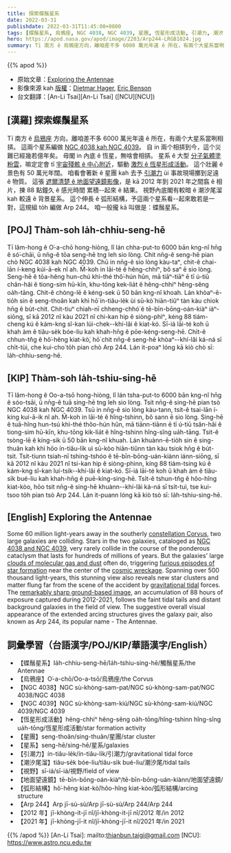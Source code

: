 ```yaml
---
title: 探索蝶鬚星系
date: 2022-03-31
publishdate: 2022-03-31T11:45:00+0800
tags: [蝶鬚星系, 烏鴉座, NGC 4038, NGC 4039, 星團, 恆星形成活動, 引潮力, 潮汐尾溜, 弧形結構, 地面望遠鏡, 視野, 星系]
hero: https://apod.nasa.gov/apod/image/2203/Arp244-LRGB1024.jpg
summary: Tī 南方 ê 烏鴉座方向，離咱差不多 6000 萬光年遠 ê 所在，有兩个大星系當咧相挵。這兩个星系編做 NGC 4038 kah NGC 4039。
---
```


{{% apod %}}

- 原始文章：[Exploring the Antennae](https://apod.nasa.gov/apod/ap220331.html)
- 影像來源 kah [版權][copyright]：[Dietmar Hager](https://www.facebook.com/StargazerObservatory/), [Eric Benson](http://www.faintgalaxy.com/)
- 台文翻譯：[An-Li Tsai][An-Li Tsai] ([NCU][NCU])

## [漢羅] 探索蝶鬚星系
Tī 南方 ê [烏鴉座][constellation Corvus] 方向，離咱差不多 6000 萬光年遠 ê 所在，有兩个大星系當咧相挵。
這兩个星系編做 [NGC 4038 kah NGC 4039][NGC 4038 and NGC 4039]。
自 in 兩个相挵到今，這个災難已經幾若億年矣。
毋閣 in 內底 ê 恆星，無啥會相挵。
星系 ê 大型 [分子氣體塗粉雲][clouds of molecular gas and dust]，嘛定定會 tī [宇宙殘骸 ê 中心附近][cosmic wreckage]，驅動 [激烈 ê 恆星形成活動][furious episodes of star formation]。
這个壯麗 ê 景色有 50 萬光年闊。
咱看會著新 ê 星團 kah 去予 [引潮力][gravitational tidal] ùi 事故現場擲到足遠 ê 物質。
這張 [遮爾清楚 ê 地面望遠鏡影像][remarkably sharp ground-based image]，是 kā 2012 年到 2021 年之間翕 ê 相片，揀 88 點鐘久 ê 感光時間 累積--起來 ê 結果。
視野內底閣有較暗 ê 潮汐尾溜 kah 較遠 ê 背景星系。
這个伸長 ê 弧形結構，予這兩个星系看--起來敢若是一對，這規組 to̍h 編做 Arp 244。
咱一般攏 kā 叫做是：蝶鬚星系。

## [POJ] Thàm-soh Ia̍h-chhiu-seng-hē
Tī lâm-hong ê O͘-a-chō hong-hiòng, lî lán chha-put-to 6000 bān kng-nî hn̄g ê só͘-chāi, ū nn̄g-ê tōa seng-hē tng leh sio lòng.
Chit nn̄g-ê seng-hē pian chò NGC 4038 kah NGC 4039.
Chū in nn̄g-ê sio lòng kàu-taⁿ, chit-ê chai-lān í-keng kúi-ā-ek nî ah.
M̄-koh in lāi-té ê hêng-chhiⁿ, bô saⁿ ē sio lòng.
Seng-hē ê tōa-hêng hun-chú khì-thé thô͘-hún hûn, mā tiāⁿ-tiāⁿ ē tī ú-tiū chân-hâi ê tiong-sim hū-kīn, khu-tōng kek-lia̍t ê hêng-chhiⁿ hêng-sêng oa̍h-tāng.
Chit-ê chòng-lē ê kéng-sek ū 50 bān kng-nî khoah.
Lán khòaⁿ-ē-tio̍h sin ê seng-thoân kah khì hō͘ ín-tiâu-le̍k ùi sū-kò͘ hiān-tiûⁿ tàn kàu chiok hn̄g ê bu̍t-chit.
Chit-tiuⁿ chiah-nī chheng-chhó͘ ê tē-bīn-bōng-oán-kiàⁿ iáⁿ-siōng, sī kā 2012 nî kàu 2021 nî chi-kan hip ê siòng-phìⁿ, kéng 88 tiám-cheng kú ê kám-kng sî-kan lúi-chek--khí-lâi ê kiat-kó.
Sī-iá lāi-té koh ū khah àm ê tiâu-se̍k bóe-liu kah khah-hn̄g ê pōe-kéng-seng-hē.
Chi̍t-ê chhun-tn̂g ê hô͘-hêng kiat-kò͘, hō͘ chit nn̄g-ê seng-hē khòaⁿ--khí-lâi ká-ná sī chi̍t-tùi, che kui-cho͘ to̍h pian chò Arp 244.
Lán it-poaⁿ lóng kā kiò chò sī: Ia̍h-chhiu-seng-hē.

## [KIP] Thàm-soh Ia̍h-tshiu-sing-hē
Tī lâm-hong ê Oo-a-tsō hong-hiòng, lî lán tsha-put-to 6000 bān kng-nî hn̄g ê sóo-tsāi, ū nn̄g-ê tuā sing-hē tng leh sio lòng.
Tsit nn̄g-ê sing-hē pian tsò NGC 4038 kah NGC 4039.
Tsū in nn̄g-ê sio lòng kàu-tann, tsit-ê tsai-lān í-king kuí-ā-ik nî ah.
M̄-koh in lāi-té ê hîng-tshinn, bô sann ē sio lòng.
Sing-hē ê tuā-hîng hun-tsú khì-thé thôo-hún hûn, mā tiānn-tiānn ē tī ú-tiū tsân-hâi ê tiong-sim hū-kīn, khu-tōng kik-lia̍t ê hîng-tshinn hîng-sîng ua̍h-tāng.
Tsit-ê tsòng-lē ê kíng-sik ū 50 bān kng-nî khuah.
Lán khuànn-ē-tio̍h sin ê sing-thuân kah khì hōo ín-tiâu-li̍k uì sū-kòo hiān-tiûnn tàn kàu tsiok hn̄g ê bu̍t-tsit.
Tsit-tiunn tsiah-nī tshing-tshóo ê tē-bīn-bōng-uán-kiànn iánn-siōng, sī kā 2012 nî kàu 2021 nî tsi-kan hip ê siòng-phìnn, kíng 88 tiám-tsing kú ê kám-kng sî-kan luí-tsik--khí-lâi ê kiat-kó.
Sī-iá lāi-té koh ū khah àm ê tiâu-si̍k bué-liu kah khah-hn̄g ê puē-kíng-sing-hē.
Tsi̍t-ê tshun-tn̂g ê hôo-hîng kiat-kòo, hōo tsit nn̄g-ê sing-hē khuànn--khí-lâi ká-ná sī tsi̍t-tuì, tse kui-tsoo to̍h pian tsò Arp 244.
Lán it-puann lóng kā kiò tsò sī: Ia̍h-tshiu-sing-hē.

## [English] Exploring the Antennae

Some 60 million light-years away in the southerly [constellation Corvus][constellation Corvus], two large galaxies are colliding.
Stars in the two galaxies, cataloged as [NGC 4038 and NGC 4039][NGC 4038 and NGC 4039], very rarely collide in the course of the ponderous cataclysm that lasts for hundreds of millions of years.
But the galaxies' large [clouds of molecular gas and dust][clouds of molecular gas and dust] often do, triggering [furious episodes of star formation][furious episodes of star formation] near the center of the [cosmic wreckage][cosmic wreckage].
Spanning over 500 thousand light-years, this stunning view also reveals new star clusters and matter flung far from the scene of the accident by [gravitational tidal][gravitational tidal] forces.
The [remarkably sharp ground-based image][remarkably sharp ground-based image], an accumulation of 88 hours of exposure captured during 2012-2021, follows the faint tidal tails and distant background galaxies in the field of view.
The suggestive overall visual appearance of the extended arcing structures gives the galaxy pair, also known as Arp 244, its popular name - The Antennae.

## 詞彙學習（台語漢字/POJ/KIP/華語漢字/English）
- 【蝶鬚星系】Ia̍h-chhiu-seng-hē/Ia̍h-tshiu-sing-hē/觸鬚星系/the Antennae
- 【烏鴉座】O͘-a-chō/Oo-a-tsō/烏鴉座/the Corvus
- 【NGC 4038】NGC sù-khòng-sam-pat/NGC sù-khòng-sam-pat/NGC 4038/NGC 4038
- 【NGC 4039】NGC sù-khòng-sam-kiú/NGC sù-khòng-sam-kiú/NGC 4039/NGC 4039
- 【恆星形成活動】hêng-chhiⁿ hêng-sêng oa̍h-tōng/hîng-tshinn hîng-sîng ua̍h-tōng/恆星形成活動/star formation activity
- 【星團】seng-thoân/sing-thuân/星團/star cluster
- 【星系】seng-hē/sing-hē/星系/galaxies
- 【引潮力】ín-tiâu-le̍k/ín-tiâu-li̍k/引潮力/gravitational tidal force
- 【潮汐尾溜】tiâu-se̍k bóe-liu/tiâu-si̍k bué-liu/潮汐尾/tidal tails
- 【視野】sī-iá/sī-iá/視野/field of view
- 【地面望遠鏡】tē-bīn-bōng-oán-kiàⁿ/tē-bīn-bōng-uán-kiànn/地面望遠鏡/
- 【弧形結構】hô͘-hêng kiat-kò͘/hôo-hîng kiat-kòo/弧形結構/arcing structure
- 【Arp 244】Arp jī-sù-sù/Arp jī-sù-sù/Arp 244/Arp 244
- 【2012 年】jī-khòng-it-jī nî/jī-khòng-it-jī nî/2012 年/in 2012
- 【2021 年】jī-khòng-jī-it nî/jī-khòng-jī-it nî/2021 年/in 2021



{{% /apod %}}
[An-Li Tsai]: mailto:thianbun.taigi@gmail.com
[NCU]: https://www.astro.ncu.edu.tw

[copyright]: https://apod.nasa.gov/apod/fap/lib/about_apod.html#srapply

[constellation Corvus]:http://hawastsoc.org/deepsky/crv/index.html
[NGC 4038 and NGC 4039]:http://spider.seds.org/spider/Misc/n4038-9.html
[clouds of molecular gas and dust]:https://arxiv.org/abs/1909.05240
[furious episodes of star formation]:https://hubblesite.org/contents/media/images/2006/46/1995-Image.html
[cosmic wreckage]:https://apod.nasa.gov/apod/ap120604.html
[gravitational tidal]:https://astronomy.swin.edu.au/cosmos/t/Tidal+Tails
[remarkably sharp ground-based image]:https://www.facebook.com/StargazerObservatory/photos/1693801847493206/

